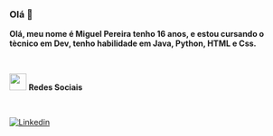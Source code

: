 ### Olá 👋

**Olá, meu nome é Miguel Pereira tenho 16 anos, e estou cursando o tècnico em Dev, tenho habilidade em Java, Python, HTML e Css.**

<br>


<img src="https://github.com/Miguel1DM/Folder/blob/main/img/internet.png" width = "30px" > **Redes Sociais**

<br>

[![Linkedin](https://github.com/Miguel1DM/Folder/blob/main/img/linkedin2.0.png)](https://www.linkedin.com/in/miguelpsneto)
